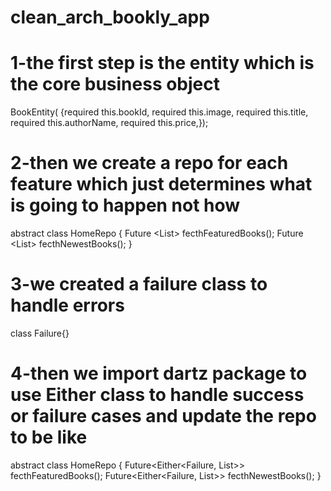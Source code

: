 # clean_arch_bookly_app

# 1-the first step is the entity which is the core business object 

 BookEntity(
      {required this.bookId,
     required this.image,
    required this.title,
   required this.authorName,
  required this.price,});

# 2-then we create a repo for each feature which just determines what is going to happen not how 

 abstract class HomeRepo {
  Future <List<BookEntity>> fecthFeaturedBooks();
  Future <List<BookEntity>> fecthNewestBooks();
}

# 3-we created a failure class to handle errors

class Failure{}

# 4-then we import dartz package to use Either class to handle success or failure cases and update the repo to be like

abstract class HomeRepo {
  Future<Either<Failure, List<BookEntity>>> fecthFeaturedBooks();
  Future<Either<Failure, List<BookEntity>>> fecthNewestBooks();
}





